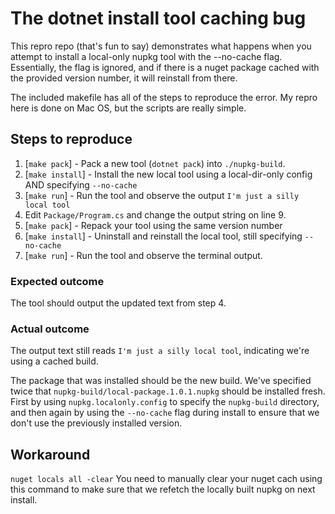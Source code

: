 # The dotnet install tool caching bug

This repro repo (that's fun to say) demonstrates what happens when you attempt to install a local-only nupkg tool with the --no-cache flag. Essentially, the flag is ignored, and if there is a nuget package cached with the provided version number, it will reinstall from there.

The included makefile has all of the steps to reproduce the error. My repro here is done on Mac OS, but the scripts are really simple.

## Steps to reproduce
1. [`make pack`] - Pack a new tool (`dotnet pack`) into `./nupkg-build`.
2. [`make install`] - Install the new local tool using a local-dir-only config AND specifying `--no-cache`
3. [`make run`] - Run the tool and observe the output `I'm just a silly local tool`
4. Edit `Package/Program.cs` and change the output string on line 9.
5. [`make pack`] - Repack your tool using the same version number
6. [`make install`] - Uninstall and reinstall the local tool, still specifying `--no-cache`
7. [`make run`] - Run the tool and observe the terminal output.

### Expected outcome
The tool should output the updated text from step 4.

### Actual outcome
The output text still reads `I'm just a silly local tool`, indicating we're using a cached build.

The package that was installed should be the new build. We've specified twice that `nupkg-build/local-package.1.0.1.nupkg` should be installed fresh. First by using `nupkg.localonly.config` to specify the `nupkg-build` directory, and then again by using the `--no-cache` flag during install to ensure that we don't use the previously installed version.

## Workaround
`nuget locals all -clear`
You need to manually clear your nuget cach using this command to make sure that we refetch the locally built nupkg on next install.